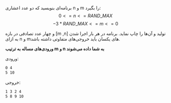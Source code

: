 برنامه‌ای بنويسيد كه دو عدد اعشاری n و m را بگیرد:$$ 0 <= n <= RAND\_MAX $$
$$ -3 * RAND\_MAX <= m <= 0 $$

و چهار عدد تصادفی در بازه [m ,n] تولید و آن‌ها را چاپ نماید. برنامه در هر بار اجرا شدن به ازای n و mهای یکسان باید خروجی‌های متفاوتی داشته باشد.

**ورودی‌های مساله به ترتیب m و n به شما داده می‌شوند**

ورودی:

```sh
0 4
5 10
```

خروجی:

```sh
1 3 2 4
5 8 9 10
```
